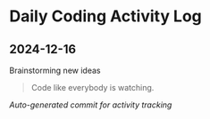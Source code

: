 # Daily Coding Activity Log

## 2024-12-16

Brainstorming new ideas

> Code like everybody is watching.

*Auto-generated commit for activity tracking*
